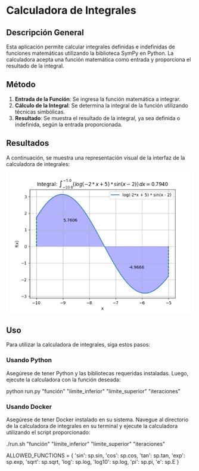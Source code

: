 # Calculadora de Integrales

## Descripción General

Esta aplicación permite calcular integrales definidas e indefinidas de funciones matemáticas utilizando la biblioteca SymPy en Python. La calculadora acepta una función matemática como entrada y proporciona el resultado de la integral.

## Método

1. **Entrada de la Función**: Se ingresa la función matemática a integrar.
2. **Cálculo de la Integral**: Se determina la integral de la función utilizando técnicas simbólicas.
3. **Resultado**: Se muestra el resultado de la integral, ya sea definida o indefinida, según la entrada proporcionada.

## Resultados

A continuación, se muestra una representación visual de la interfaz de la calculadora de integrales:

![Calculadora de Integrales](../Assets/calculator_plot.png)

## Uso

Para utilizar la calculadora de integrales, siga estos pasos:

### Usando Python

Asegúrese de tener Python y las bibliotecas requeridas instaladas. Luego, ejecute la calculadora con la función deseada:

python run.py "función" "límite_inferior" "límite_superior" "iteraciones"

### Usando Docker

Asegúrese de tener Docker instalado en su sistema. Navegue al directorio de la calculadora de integrales en su terminal y ejecute la calculadora utilizando el script proporcionado:

./run.sh "función" "límite_inferior" "límite_superior" "iteraciones"

ALLOWED_FUNCTIONS = {
    'sin': sp.sin,
    'cos': sp.cos,
    'tan': sp.tan,
    'exp': sp.exp,
    'sqrt': sp.sqrt,
    'log': sp.log,
    'log10': sp.log,
    'pi': sp.pi,
    'e': sp.E
}

